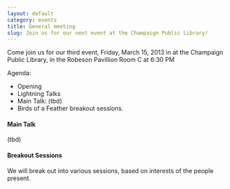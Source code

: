 ```yaml
---
layout: default
category: events
title: General meeting
slug: Join us for our next event at the Champaign Public Library!
---
```


Come join us for our third event, Friday, March 15, 2013 in at the
Champaign Public Library, in the Robeson Pavillion Room C at 6:30 PM

Agenda:
* Opening
* Lightning Talks
* Main Talk: (tbd)
* Birds of a Feather breakout sessions.

#### Main Talk
(tbd)

#### Breakout Sessions
We will break out into various sessions, based on interests of the people present.
